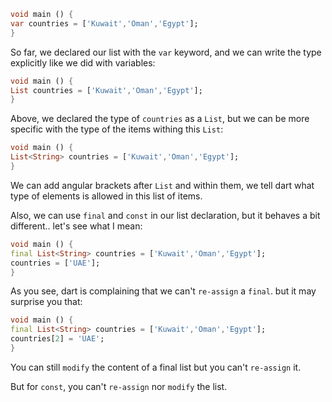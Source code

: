 ```dart
void main () {
var countries = ['Kuwait','Oman','Egypt'];
}
```

So far, we declared our list with the `var` keyword, and we can write the type explicitly like we did with variables:

```dart
void main () {
List countries = ['Kuwait','Oman','Egypt'];
}
```

Above, we declared the type of `countries` as a `List`, but we can be more specific with the type of the items withing this `List`:

```dart
void main () {
List<String> countries = ['Kuwait','Oman','Egypt'];
}
```

We can add angular brackets after `List` and within them, we tell dart what type of elements is allowed in this list of items.

Also, we can use `final` and `const` in our list declaration, but it behaves a bit different.. let's see what I mean:

```dart
void main () {
final List<String> countries = ['Kuwait','Oman','Egypt'];
countries = ['UAE'];
}
```

As you see, dart is complaining that we can't `re-assign` a `final`. but it may surprise you that:

```dart
void main () {
final List<String> countries = ['Kuwait','Oman','Egypt'];
countries[2] = 'UAE';
}
```

You can still `modify` the content of a final list but you can't `re-assign` it.

But for `const`, you can't `re-assign` nor `modify` the list.

